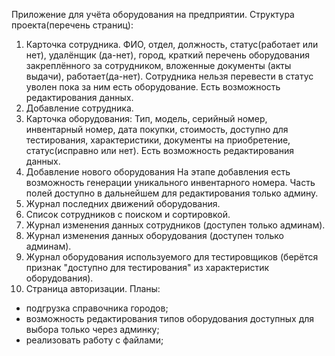 Приложение для учёта оборудования на предприятии.
Структура проекта(перечень страниц):
1. Карточка сотрудника.
    ФИО, отдел, должность, статус(работает или нет), удалёнщик (да-нет), город,
краткий перечень оборудования закреплённого за сотрудником,
вложенные документы (акты выдачи), работает(да-нет). Сотрудника нельзя перевести в статус уволен пока за ним есть оборудование.
Есть возможность редактирования данных.
2. Добавление сотрудника.
3. Карточка оборудования:
    Тип, модель, серийный номер, инвентарный номер, дата покупки, стоимость, доступно для тестирования, характеристики, документы на приобретение, 
статус(исправно или нет).
Есть возможность редактирования данных.
5. Добавление нового оборудования
На этапе добавления есть возможность генерации уникального инвентарного номера. Часть полей доступно в дальнейшем для 
редактирования только админу.
7. Журнал последних движений оборудования.
8. Список сотрудников с поиском и сортировкой.
9. Журнал изменения данных сотрудников (доступен только админам).
10. Журнал изменения данных оборудования (доступен только админам).
11. Журнал оборудования используемого для тестировщиков (берётся признак "доступно для тестирования" из характеристик оборудования).
12. Страница авторизации.
Планы:
- подгрузка справочника городов;
- возможность редактирования типов оборудования доступных для выбора только через админку;
- реализовать работу с файлами;